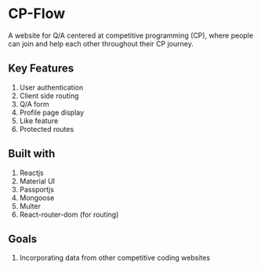 # CP-Flow

A website for Q/A centered at competitive programming (CP), where people can join and help each other throughout their CP journey.

## Key Features

1. User authentication
2. Client side routing
3. Q/A form
4. Profile page display
5. Like feature
6. Protected routes

## Built with 

1. Reactjs
2. Material UI
3. Passportjs
4. Mongoose
5. Multer
6. React-router-dom (for routing)

## Goals

1. Incorporating data from other competitive coding websites 
